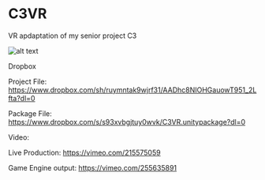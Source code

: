 # C3VR
VR apdaptation of my senior project C3

![alt text](https://www.dropbox.com/s/0qge7m8gaereg7n/O2BM1119.jpg?dl=0)

Dropbox

Project File:
https://www.dropbox.com/sh/ruymntak9wjrf31/AADhc8NIOHGauowT951_2Lfta?dl=0

Package File:
https://www.dropbox.com/s/s93xvbgjtuy0wvk/C3VR.unitypackage?dl=0

Video:

Live Production: 
https://vimeo.com/215575059

Game Engine output:
https://vimeo.com/255635891
